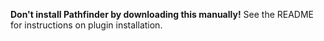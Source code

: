 **Don't install Pathfinder by downloading this manually!**
See the README for instructions on plugin installation.